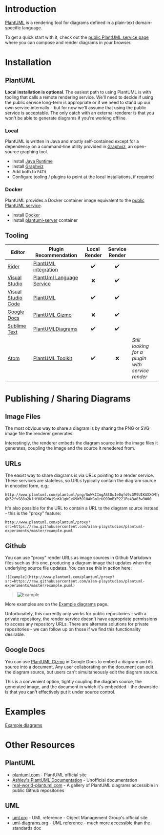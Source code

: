 # Introduction

[PlantUML](https://plantuml.com/) is a rendering tool for diagrams defined in a plain-text domain-specific language.

To get a quick start with it, check out the [public PlantUML service page](http://www.plantuml.com/plantuml/) where you can compose and render diagrams in your browser.

# Installation

## PlantUML

**Local installation is optional**. The easiest path to using PlantUML is with tooling that calls a remote rendering service. We'll need to decide if using the public service long-term is appropriate or if we need to stand up our own service internally - but for now we'll assume that using the public service is acceptable. The only catch with an external renderer is that you won't be able to generate diagrams if you're working offline.

### Local

PlantUML is written in Java and mostly self-contained except for a dependency on a command-line utility provided in [Graphviz](https://graphviz.org/), an open-source graphing tool.

* Install [Java Runtime](https://www.java.com/en/download/)
* Install [Graphviz](https://graphviz.org/download/)
* Add both to `PATH` 
* Configure tooling / plugins to point at the local installations, if required

### Docker

PlantUML provides a Docker container image equivalent to the [public PlantUML service](http://www.plantuml.com/plantuml/).
* Install [Docker](https://docs.docker.com/get-docker/)
* Install [plantuml-server](https://hub.docker.com/r/plantuml/plantuml-server) container

## Tooling

| Editor | Plugin Recommendation | Local Render | Service Render | |
| --- | --- | :-: | :-: | --- |
| [Rider](https://www.jetbrains.com/rider/) | [PlantUML integration](https://plugins.jetbrains.com/plugin/7017-plantuml-integration) | :heavy_check_mark: | :heavy_check_mark: |
| [Visual Studio](https://visualstudio.microsoft.com/) | [PlantUml Language Service](https://marketplace.visualstudio.com/items?itemName=KieranBorsden.PlantUmlLanguageService) | :x: | :heavy_check_mark: |
| [Visual Studio Code](https://code.visualstudio.com/) | [PlantUML](https://marketplace.visualstudio.com/items?itemName=jebbs.plantuml) | :heavy_check_mark: | :heavy_check_mark: |
| [Google Docs](https://docs.google.com/) | [PlantUML Gizmo](https://workspace.google.com/marketplace/app/plantuml_gizmo/950520042571) | :x: | :heavy_check_mark: |
| [Sublime Text](https://www.sublimetext.com/) | [PlantUMLDiagrams](https://packagecontrol.io/packages/PlantUmlDiagrams) | :heavy_check_mark: | :heavy_check_mark: |
| [Atom](https://atom.io/) | [PlantUML Toolkit](https://atom.io/packages/plantuml-toolkit) | :heavy_check_mark: | :x: | *Still looking for a plugin with service render*

# Publishing / Sharing Diagrams

## Image Files

The most obvious way to share a diagram is by sharing the PNG or SVG image file the renderer generates.

Interestingly, the renderer embeds the diagram source into the image files it generates, coupling the image and the source it renedered from.

## URLs

The easist way to share diagrams is via URLs pointing to a render service. These services are stateless, so URLs typically contain the diagram source in encoded form, e.g.:

```
http://www.plantuml.com/plantuml/png/SoWkIImgAStDuIe0qfd9cGM9UIKAXXOMfgW2bgRe0cWgZ0mCJRbqTUqWCkb5-QK52fvS88u2K1HY08XGWAj9pKk1gKCeX9W3910AKGn1rUO9DnBYP221Pe43a03w3W00
```

It's also possible for the URL to contain a URL to the diagram source instead - this is the "proxy" feature:

```
http://www.plantuml.com/plantuml/proxy?src=https://raw.githubusercontent.com/alan-playstudios/plantuml-experiments/master/example.puml
```

## Github

You can use "proxy" render URLs as image sources in Github Markdown files such as this one, producing a diagram image that updates when the underlying source file updates. You can see this in action here:

```
![Example](http://www.plantuml.com/plantuml/proxy?src=https://raw.githubusercontent.com/alan-playstudios/plantuml-experiments/master/example.puml)
```

>![Example](http://www.plantuml.com/plantuml/proxy?src=https://raw.githubusercontent.com/alan-playstudios/plantuml-experiments/master/example.puml)

More examples are on the [Example diagrams](docs/example-diagrams.md) page.

Unfortunately, this currently only works for public repositories - with a private repository, the render service doesn't have appropriate permissions to access any repository URLs. There are alternate solutions for private repositories - we can follow up on those if we find this functionality desirable.

## Google Docs

You can use [PlantUML Gizmo](https://workspace.google.com/marketplace/app/plantuml_gizmo/950520042571) in Google Docs to embed a diagram and its source into a document. Any user collaborating on the document can edit the diagram source, but users can't simultaneously edit the diagram source.

This is a convenient option, tightly coupling the diagram source, the generated image, and the document in which it's embedded - the downside is that you can't effectively put it under source control.

# Examples

[Example diagrams](docs/example-diagrams.md)

# Other Resources

## PlantUML

* [plantuml.com](https://plantuml.com/) - PlantUML official site
* [Ashley's PlantUML Documentation](https://plantuml-documentation.readthedocs.io/en/latest/index.html) - Unofficial documentation
* [real-world-plantuml.com](https://real-world-plantuml.com/) - A gallery of PlantUML diagrams accessible in public Github repositories

## UML

* [uml.org](https://www.uml.org/) - UML reference - Object Management Group's official site
* [uml-diagrams.org](https://www.uml-diagrams.org/) - UML reference - much more accessible than the standards doc
